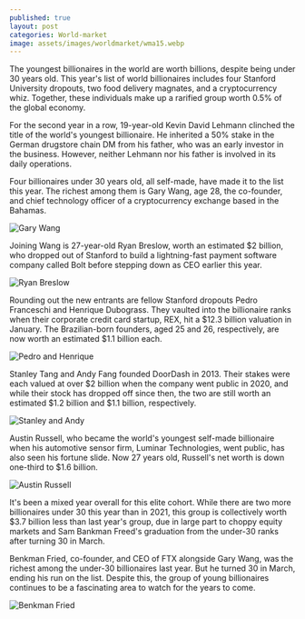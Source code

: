 ```yaml
---
published: true
layout: post
categories: World-market
image: assets/images/worldmarket/wma15.webp
---
```



The youngest billionaires in the world are worth billions, despite being under 30 years old. This year's list of world billionaires includes four Stanford University dropouts, two food delivery magnates, and a cryptocurrency whiz. Together, these individuals make up a rarified group worth 0.5% of the global economy.

For the second year in a row, 19-year-old Kevin David Lehmann clinched the title of the world's youngest billionaire. He inherited a 50% stake in the German drugstore chain DM from his father, who was an early investor in the business. However, neither Lehmann nor his father is involved in its daily operations.

Four billionaires under 30 years old, all self-made, have made it to the list this year. The richest among them is Gary Wang, age 28, the co-founder, and chief technology officer of a cryptocurrency exchange based in the Bahamas.

![Gary Wang]({{site.baseurl}}/assets/images/worldmarket/gar.webp)

Joining Wang is 27-year-old Ryan Breslow, worth an estimated $2 billion, who dropped out of Stanford to build a lightning-fast payment software company called Bolt before stepping down as CEO earlier this year.

![Ryan Breslow]({{site.baseurl}}/assets/images/worldmarket/rya.webp)

Rounding out the new entrants are fellow Stanford dropouts Pedro Franceschi and Henrique Dubograss. They vaulted into the billionaire ranks when their corporate credit card startup, REX, hit a $12.3 billion valuation in January. The Brazilian-born founders, aged 25 and 26, respectively, are now worth an estimated $1.1 billion each.

![Pedro and Henrique]({{site.baseurl}}/assets/images/worldmarket/ped.webp)

Stanley Tang and Andy Fang founded DoorDash in 2013. Their stakes were each valued at over $2 billion when the company went public in 2020, and while their stock has dropped off since then, the two are still worth an estimated $1.2 billion and $1.1 billion, respectively.

![Stanley and Andy]({{site.baseurl}}/assets/images/worldmarket/sta.webp)

Austin Russell, who became the world's youngest self-made billionaire when his automotive sensor firm, Luminar Technologies, went public, has also seen his fortune slide. Now 27 years old, Russell's net worth is down one-third to $1.6 billion.

![Austin Russell]({{site.baseurl}}/assets/images/worldmarket/aus.webp)

It's been a mixed year overall for this elite cohort. While there are two more billionaires under 30 this year than in 2021, this group is collectively worth $3.7 billion less than last year's group, due in large part to choppy equity markets and Sam Bankman Freed's graduation from the under-30 ranks after turning 30 in March.

Benkman Fried, co-founder, and CEO of FTX alongside Gary Wang, was the richest among the under-30 billionaires last year. But he turned 30 in March, ending his run on the list. Despite this, the group of young billionaires continues to be a fascinating area to watch for the years to come.

![Benkman Fried]({{site.baseurl}}/assets/images/worldmarket/ben.webp)
